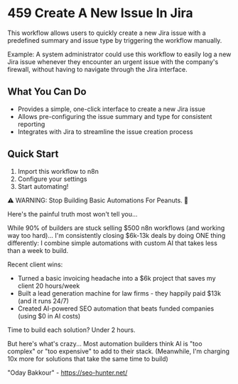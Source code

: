 # 459 Create A New Issue In Jira

This workflow allows users to quickly create a new Jira issue with a predefined summary and issue type by triggering the workflow manually.

Example: A system administrator could use this workflow to easily log a new Jira issue whenever they encounter an urgent issue with the company's firewall, without having to navigate through the Jira interface.

## What You Can Do
- Provides a simple, one-click interface to create a new Jira issue
- Allows pre-configuring the issue summary and type for consistent reporting
- Integrates with Jira to streamline the issue creation process

## Quick Start
1. Import this workflow to n8n
2. Configure your settings
3. Start automating!

⚠️ WARNING: Stop Building Basic Automations For Peanuts. 🚫

Here's the painful truth most won't tell you...

While 90% of builders are stuck selling $500 n8n workflows (and working way too hard)...
I'm consistently closing $6k-13k deals by doing ONE thing differently:
I combine simple automations with custom AI that takes less than a week to build.

Recent client wins:
* Turned a basic invoicing headache into a $6k project that saves my client 20 hours/week
* Built a lead generation machine for law firms - they happily paid $13k (and it runs 24/7)
* Created AI-powered SEO automation that beats funded companies (using $0 in AI costs)

Time to build each solution? Under 2 hours.

But here's what's crazy...
Most automation builders think AI is "too complex" or "too expensive" to add to their stack.
(Meanwhile, I'm charging 10x more for solutions that take the same time to build)

"Oday Bakkour" - https://seo-hunter.net/
